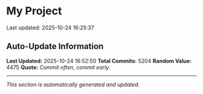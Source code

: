 # My Project


Last updated: 2025-10-24 16:25:37



























































































































































































































































































































































































































































































































































































































































































































































































































































































































































































































































































































































































































































































































































































































































































































































































































































































































































































































































































































































































































































































































































































































































































































































































































































































































































































































































































































































































































































































































































































































































































































































































































































































































































































































































































































































































































































































































































































































































































































































































































































































































































































































































































































































































































































































































































































































































































































































































































































































































































































































































































































































































































































































































































































































































































































































































































































































































































































































## Auto-Update Information

**Last Updated:** 2025-10-24 16:52:50
**Total Commits:** 5204
**Random Value:** 4475
**Quote:** _Commit often, commit early._

---
_This section is automatically generated and updated._